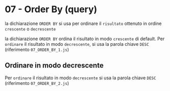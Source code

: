 # 07 - Order By (query)

la dichiarazione `ORDER BY` si usa per ordinare il `risultato` ottenuto in ordine `crescente` o `decrescente`

la dichiarazione `ORDER BY` ordina il risultato in modo `crescente` di default.
Per `ordinare` il risultato in modo `decrescente`, si usa la parola chiave `DESC`
    (riferimento `07_ORDER_BY_1.js`)

## Ordinare in modo decrescente

Per `ordinare` il risultato in modo `decrescente` si usa la parola chiave `DESC`
    (riferimento `07_ORDER_BY_2.js`)